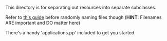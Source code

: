 This directory is for separating out resources into separate subclasses.

Refer to [this guide](http://docs.puppetlabs.com/learning/modules1.html#manifests-namespacing-and-autoloading) before randomly naming files though
(**HINT**: Filenames ARE important and DO matter here)

There's a handy 'applications.pp' included to get you started.
